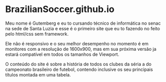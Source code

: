 # BrazilianSoccer.github.io

Meu nome é Gutemberg e eu to cursando técnico de informática no senac na sede de Santa Luzia e esse é o primeiro site que eu to fazendo no feito pelo html/css sem framework.

Ele não é responsivo e o seu melhor desempenho no momento é em monitores com a resolução de 1600x900, mas em sua próxima versão ja estará compatível em todos os tamanhos de Viewport.

O conteúdo do site é sobre a história de todos os clubes da séria a do campeonato brasileiro de futebol, contendo inclusive os seu principais títulos montada em uma tabela.
